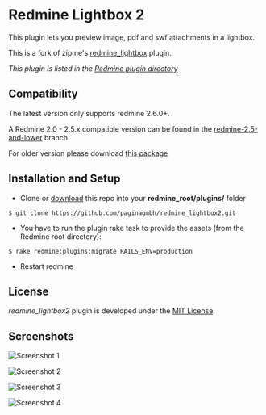 Redmine Lightbox 2
==================

This plugin lets you preview image, pdf and swf attachments in a lightbox.

This is a fork of zipme's [redmine_lightbox](https://github.com/zipme/redmine_lightbox) plugin.

*This plugin is listed in the [Redmine plugin directory](http://www.redmine.org/plugins/redmine_lightbox2)*


Compatibility
-------------

The latest version only supports redmine 2.6.0+.

A Redmine 2.0 - 2.5.x compatible version can be found in the [redmine-2.5-and-lower](https://github.com/paginagmbh/redmine_lightbox2/tree/redmine-2.5-and-lower) branch.

For older version please download [this package](https://github.com/paginagmbh/redmine_lightbox2/zipball/7cd1d66d54f267015dcd0b0d0eadab251918de1d)


Installation and Setup
----------------------

* Clone or [download](https://github.com/paginagmbh/redmine_lightbox2/releases) this repo into your **redmine_root/plugins/** folder
```
$ git clone https://github.com/paginagmbh/redmine_lightbox2.git
```
* You have to run the plugin rake task to provide the assets (from the Redmine root directory):
```
$ rake redmine:plugins:migrate RAILS_ENV=production
```
* Restart redmine


License
-------

*redmine_lightbox2* plugin is developed under the [MIT License](LICENCE).


Screenshots
-----------

![Screenshot 1](http://img.skitch.com/20110303-gj7p1qyb984s1yjn1takdfsid7.medium.jpg)

![Screenshot 2](http://img.skitch.com/20110303-pufurh8rw42kin8h2jgjxu1nee.medium.jpg)

![Screenshot 3](http://img.skitch.com/20110303-q2bqemgwccnfqdtt7shimguwm7.medium.jpg) 

![Screenshot 4](http://img.skitch.com/20110401-c5fx2ccgb1bg64ydhfemurqqch.medium.jpg) 
